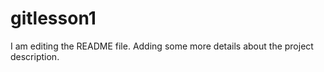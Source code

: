 # gitlesson1

I am editing the README file. Adding some more details about the project description.
